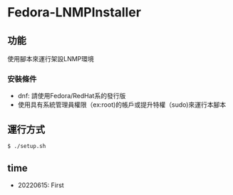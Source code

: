 # Fedora-LNMPInstaller
## 功能
使用腳本來運行架設LNMP環境
### 安裝條件
* dnf: 請使用Fedora/RedHat系的發行版
* 使用具有系統管理員權限（ex:root)的帳戶或提升特權（sudo)來運行本腳本
## 運行方式
```
$ ./setup.sh
```
## time
- 20220615: First 